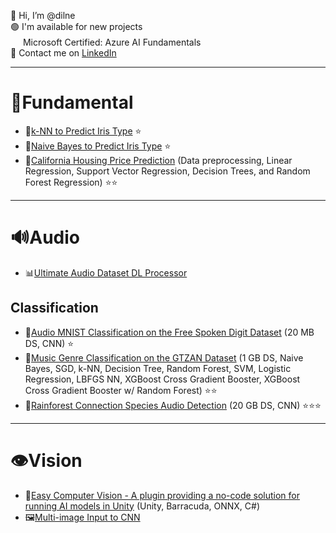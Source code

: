 👋 Hi, I’m @dilne</br>
🟢 I'm available for new projects</br>
<a href="https://www.credly.com/badges/dfe0f029-5355-4472-9344-280ec5ef2cc3?source=linked_in_profile">
<img src="https://images.credly.com/size/680x680/images/4136ced8-75d5-4afb-8677-40b6236e2672/azure-ai-fundamentals-600x600.png" width=16px></a>
Microsoft Certified: Azure AI Fundamentals</br>
💬 Contact me on [LinkedIn](https://www.linkedin.com/in/dmilne98/)

-----
# 📕Fundamental
- 🌼[k-NN to Predict Iris Type](https://github.com/dilne/ML-Fundamentals/blob/main/README.md#k-nn-on-iris-dataset) ⭐️
- 🌼[Naive Bayes to Predict Iris Type](https://github.com/dilne/ML-Fundamentals/blob/main/README.md#naive-bayes-on-iris-dataset) ⭐️
- 🏡[California Housing Price Prediction](https://github.com/dilne/CaliforniaHousing) (Data preprocessing, Linear Regression, Support Vector Regression, Decision Trees, and Random Forest Regression) ⭐️⭐️

-----
# 🔊Audio
- 📊[Ultimate Audio Dataset DL Processor](https://github.com/dilne/Ultimate-Audio-Dataset-DL-Processor)

## Classification
- 🔢[Audio MNIST Classification on the Free Spoken Digit Dataset](https://github.com/dilne/Free-Spoken-Digit-Dataset) (20 MB DS, CNN) ⭐️
- 🎷[Music Genre Classification on the GTZAN Dataset](https://github.com/dilne/GTZAN-Music-Genre-Classification) (1 GB DS, Naive Bayes, SGD, k-NN, Decision Tree, Random Forest, SVM, Logistic Regression, LBFGS NN, XGBoost Cross Gradient Booster, XGBoost Cross Gradient Booster w/ Random Forest) ⭐️⭐️
- 🦜[Rainforest Connection Species Audio Detection](https://github.com/dilne/Rainforest-Connection-Species-Audio-Detection) (20 GB DS, CNN) ⭐️⭐️⭐️

-----
# 👁Vision
- 🔌[Easy Computer Vision - A plugin providing a no-code solution for running AI models in Unity](https://github.com/FuturistAcoustics/EasyComputerVision) (Unity, Barracuda, ONNX, C#)
- 🖼[Multi-image Input to CNN](https://github.com/dilne/Multi-Image-Input-CNN-Preprocessing)
